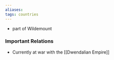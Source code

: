 ```yaml
---
aliases: 
tags: countries
---
```


- part of Wildemount

### Important Relations
- Currently at war with the [[Dwendalian Empire]]